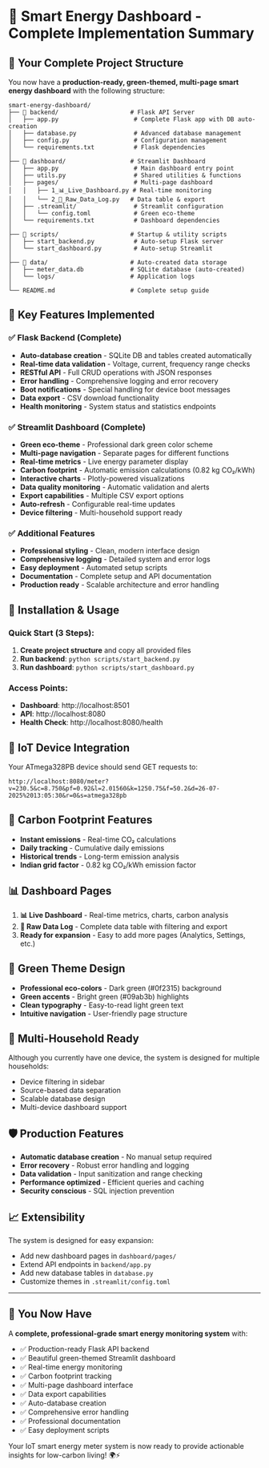 # 🔌 Smart Energy Dashboard - Complete Implementation Summary

## 📁 Your Complete Project Structure

You now have a **production-ready, green-themed, multi-page smart energy dashboard** with the following structure:

```
smart-energy-dashboard/
├── 📁 backend/                    # Flask API Server
│   ├── app.py                     # Complete Flask app with DB auto-creation
│   ├── database.py                # Advanced database management
│   ├── config.py                  # Configuration management
│   └── requirements.txt           # Flask dependencies
│
├── 📁 dashboard/                  # Streamlit Dashboard
│   ├── app.py                     # Main dashboard entry point
│   ├── utils.py                   # Shared utilities & functions
│   ├── pages/                     # Multi-page dashboard
│   │   ├── 1_📊_Live_Dashboard.py # Real-time monitoring
│   │   └── 2_🧾_Raw_Data_Log.py   # Data table & export
│   ├── .streamlit/                # Streamlit configuration
│   │   └── config.toml            # Green eco-theme
│   └── requirements.txt           # Dashboard dependencies
│
├── 📁 scripts/                    # Startup & utility scripts
│   ├── start_backend.py           # Auto-setup Flask server
│   └── start_dashboard.py         # Auto-setup Streamlit
│
├── 📁 data/                       # Auto-created data storage
│   ├── meter_data.db             # SQLite database (auto-created)
│   └── logs/                     # Application logs
│
└── README.md                     # Complete setup guide
```

## 🚀 Key Features Implemented

### ✅ Flask Backend (Complete)
- **Auto-database creation** - SQLite DB and tables created automatically
- **Real-time data validation** - Voltage, current, frequency range checks
- **RESTful API** - Full CRUD operations with JSON responses
- **Error handling** - Comprehensive logging and error recovery
- **Boot notifications** - Special handling for device boot messages
- **Data export** - CSV download functionality
- **Health monitoring** - System status and statistics endpoints

### ✅ Streamlit Dashboard (Complete)
- **Green eco-theme** - Professional dark green color scheme
- **Multi-page navigation** - Separate pages for different functions
- **Real-time metrics** - Live energy parameter display
- **Carbon footprint** - Automatic emission calculations (0.82 kg CO₂/kWh)
- **Interactive charts** - Plotly-powered visualizations
- **Data quality monitoring** - Automatic validation and alerts
- **Export capabilities** - Multiple CSV export options
- **Auto-refresh** - Configurable real-time updates
- **Device filtering** - Multi-household support ready

### ✅ Additional Features
- **Professional styling** - Clean, modern interface design
- **Comprehensive logging** - Detailed system and error logs
- **Easy deployment** - Automated setup scripts
- **Documentation** - Complete setup and API documentation
- **Production ready** - Scalable architecture and error handling

## 🔧 Installation & Usage

### Quick Start (3 Steps):

1. **Create project structure** and copy all provided files
2. **Run backend**: `python scripts/start_backend.py`
3. **Run dashboard**: `python scripts/start_dashboard.py`

### Access Points:
- **Dashboard**: http://localhost:8501
- **API**: http://localhost:8080
- **Health Check**: http://localhost:8080/health

## 📡 IoT Device Integration

Your ATmega328PB device should send GET requests to:
```
http://localhost:8080/meter?v=230.5&c=8.750&pf=0.92&l=2.01560&k=1250.75&f=50.2&d=26-07-2025%2013:05:30&r=0&s=atmega328pb
```

## 🌱 Carbon Footprint Features

- **Instant emissions** - Real-time CO₂ calculations
- **Daily tracking** - Cumulative daily emissions
- **Historical trends** - Long-term emission analysis
- **Indian grid factor** - 0.82 kg CO₂/kWh emission factor

## 📊 Dashboard Pages

1. **📊 Live Dashboard** - Real-time metrics, charts, carbon analysis
2. **🧾 Raw Data Log** - Complete data table with filtering and export
3. **Ready for expansion** - Easy to add more pages (Analytics, Settings, etc.)

## 💚 Green Theme Design

- **Professional eco-colors** - Dark green (#0f2315) background
- **Green accents** - Bright green (#09ab3b) highlights
- **Clean typography** - Easy-to-read light green text
- **Intuitive navigation** - User-friendly page structure

## 🔄 Multi-Household Ready

Although you currently have one device, the system is designed for multiple households:
- Device filtering in sidebar
- Source-based data separation
- Scalable database design
- Multi-device dashboard support

## 🛡️ Production Features

- **Automatic database creation** - No manual setup required
- **Error recovery** - Robust error handling and logging
- **Data validation** - Input sanitization and range checking
- **Performance optimized** - Efficient queries and caching
- **Security conscious** - SQL injection prevention

## 📈 Extensibility

The system is designed for easy expansion:
- Add new dashboard pages in `dashboard/pages/`
- Extend API endpoints in `backend/app.py`
- Add new database tables in `database.py`
- Customize themes in `.streamlit/config.toml`

---

## 🎉 You Now Have

A **complete, professional-grade smart energy monitoring system** with:
- ✅ Production-ready Flask API backend
- ✅ Beautiful green-themed Streamlit dashboard
- ✅ Real-time energy monitoring
- ✅ Carbon footprint tracking
- ✅ Multi-page dashboard interface
- ✅ Data export capabilities
- ✅ Auto-database creation
- ✅ Comprehensive error handling
- ✅ Professional documentation
- ✅ Easy deployment scripts

Your IoT smart energy meter system is now ready to provide actionable insights for low-carbon living! 🌍⚡